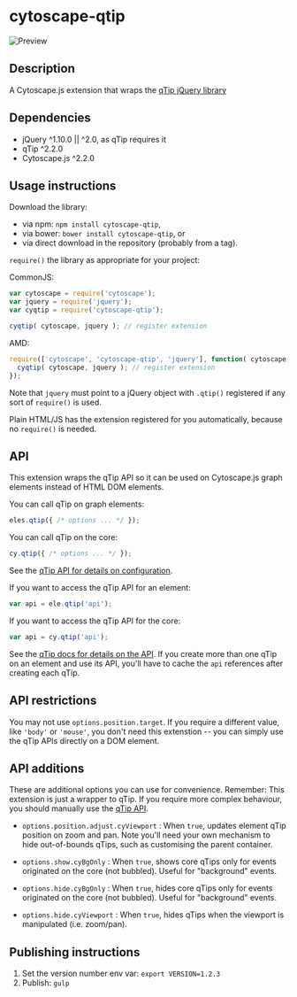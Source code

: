 cytoscape-qtip
==============

![Preview](https://raw.githubusercontent.com/cytoscape/cytoscape.js-qtip/master/img/preview.png)


## Description

A Cytoscape.js extension that wraps the [qTip jQuery library](http://qtip2.com)



## Dependencies

 * jQuery ^1.10.0 || ^2.0, as qTip requires it
 * qTip ^2.2.0
 * Cytoscape.js ^2.2.0


## Usage instructions

Download the library:
 * via npm: `npm install cytoscape-qtip`,
 * via bower: `bower install cytoscape-qtip`, or
 * via direct download in the repository (probably from a tag).

`require()` the library as appropriate for your project:

CommonJS:
```js
var cytoscape = require('cytoscape');
var jquery = require('jquery');
var cyqtip = require('cytoscape-qtip');

cyqtip( cytoscape, jquery ); // register extension
```

AMD:
```js
require(['cytoscape', 'cytoscape-qtip', 'jquery'], function( cytoscape, cyqtip, jquery ){
  cyqtip( cytoscape, jquery ); // register extension
});
```

Note that `jquery` must point to a jQuery object with `.qtip()` registered if any sort of `require()` is used.

Plain HTML/JS has the extension registered for you automatically, because no `require()` is needed.


## API

This extension wraps the qTip API so it can be used on Cytoscape.js graph elements instead of HTML DOM elements.

You can call qTip on graph elements:
```js
eles.qtip({ /* options ... */ });
```

You can call qTip on the core:
```js
cy.qtip({ /* options ... */ });
```

See the [qTip API for details on configuration](http://qtip2.com/options).

If you want to access the qTip API for an element:
```js
var api = ele.qtip('api');
```

If you want to access the qTip API for the core:
```js
var api = cy.qtip('api');
```

See the [qTip docs for details on the API](http://qtip2.com/api).  If you create more than one qTip on an element and use its API, you'll have to cache the `api` references after creating each qTip.


## API restrictions

You may not use `options.position.target`.  If you require a different value, like `'body'` or `'mouse'`, you don't need this extenstion -- you can simply use the qTip APIs directly on a DOM element.


## API additions

These are additional options you can use for convenience.  Remember: This extension is just a wrapper to qTip.  If you require more complex behaviour, you should manually use the [qTip API](http://qtip2.com/api).

 * `options.position.adjust.cyViewport` : When `true`, updates element qTip position on zoom and pan.  Note you'll need your own mechanism to hide out-of-bounds qTips, such as customising the parent container.

 * `options.show.cyBgOnly` : When `true`, shows core qTips only for events originated on the core (not bubbled).  Useful for "background" events.

 * `options.hide.cyBgOnly` : When `true`, hides core qTips only for events originated on the core (not bubbled).  Useful for "background" events.

 * `options.hide.cyViewport` : When `true`, hides qTips when the viewport is manipulated (i.e. zoom/pan).

## Publishing instructions

1. Set the version number env var: `export VERSION=1.2.3`
1. Publish: `gulp`
